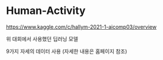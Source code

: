 # Human-Activity
https://www.kaggle.com/c/hallym-2021-1-aicomp03/overview

위 대회에서 사용했던 딥러닝 모델

9가지 자세의 데이터 사용 (자세한 내용은 홈페이지 참조)
